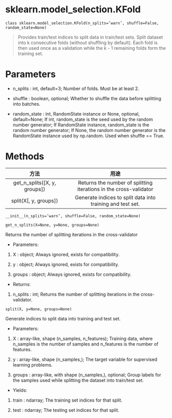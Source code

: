 # sklearn.model_selection.KFold
```
class sklearn.model_selection.KFold(n_splits=’warn’, shuffle=False, random_state=None)
```
>Provides train/test indices to split data in train/test sets. Split dataset into k consecutive folds (without shuffling by default).
>Each fold is then used once as a validation while the k - 1 remaining folds form the training set.

# Parameters
- n_splits : int, default=3;
Number of folds. Must be at least 2.

- shuffle : boolean, optional;
Whether to shuffle the data before splitting into batches.

- random_state : int, RandomState instance or None, optional, default=None; 
If int, random_state is the seed used by the random number generator; If RandomState instance, random_state is the random number generator; If None, the random number generator is the RandomState instance used by np.random. Used when shuffle == True.

# Methods
|方法|用途|
|:-:|:-:|
|get_n_splits([X, y, groups])	|Returns the number of splitting iterations in the cross-validator|
|split(X[, y, groups])	|Generate indices to split data into training and test set.|

```
__init__(n_splits=’warn’, shuffle=False, random_state=None)
```

```
get_n_splits(X=None, y=None, groups=None)
```
Returns the number of splitting iterations in the cross-validator

- Parameters:	
1. X : object;
Always ignored, exists for compatibility.

2. y : object;
Always ignored, exists for compatibility.

3. groups : object;
Always ignored, exists for compatibility.

- Returns:	
1. n_splits : int;
Returns the number of splitting iterations in the cross-validator.

```
split(X, y=None, groups=None)
```
Generate indices to split data into training and test set.
- Parameters:	
1. X : array-like, shape (n_samples, n_features);
Training data, where n_samples is the number of samples and n_features is the number of features.

2. y : array-like, shape (n_samples,);
The target variable for supervised learning problems.

3. groups : array-like, with shape (n_samples,), optional;
Group labels for the samples used while splitting the dataset into train/test set.

- Yields:	
1. train : ndarray;
The training set indices for that split.

2. test : ndarray;
The testing set indices for that split.
